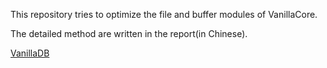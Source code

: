 This repository tries to optimize the file and buffer modules of VanillaCore.

The detailed method are written in the report(in Chinese).

[VanillaDB](http://www.vanilladb.org/)

